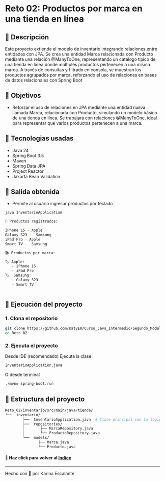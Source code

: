 # Reto 02: Productos por marca en una tienda en línea

## 🤍 Descripción
Este proyecto extiende el modelo de inventario integrando relaciones entre entidades con JPA. Se crea una entidad Marca relacionada con Producto mediante una relación @ManyToOne, representando un catálogo típico de una tienda en línea donde múltiples productos pertenecen a una misma marca. A través de consultas y filtrado en consola, se muestran los productos agrupados por marca, reforzando el uso de relaciones en bases de datos relacionales con Spring Boot

## 🤍 Objetivos
- Reforzar el uso de relaciones en JPA mediante una entidad nueva llamada Marca, relacionada con Producto, simulando un modelo básico de una tienda en línea. Se trabajará con relaciones @ManyToOne, ideal para representar que varios productos pertenecen a una marca.

## 🤍 Tecnologias usadas
- Java 24
- Spring Boot 3.5
- Maven
- Spring Data JPA
- Project Reactor
- Jakarta Bean Validation


## 🤍 Salida obtenida
- Permite al usuario ingresar productos por teclado
```bash
java InventarioApplication

📂 Productos registrados:

iPhone 15 - Apple
Galaxy S23 -  Samsung
iPad Pro - Apple
Smart TV -  Samsung

📚 Productos por marca:

🏷️ Apple:
   - iPhone 15
   - iPad Pro
🏷️  Samsung:
   - Galaxy S23
   - Smart TV
   
```

## 🤍 Ejecución del proyecto

### 1. Clona el repositorio

```bash
git clone https://github.com/KatyE0/Curso_Java_Intermedio/Segundo_Modulo/Sesion_06/Reto_02
cd Reto_02
```

### 2. Ejecuta el proyecto
Desde IDE (recomendado)
Ejecuta la clase:
```bash
InventarioApplication.java
```
O desde terminal
``` bash
./mvnw spring-boot:run
```
## 🤍 Estructura del proyecto
``` bash
Reto_02/inventario/src/main/java/tienda/
└──  inventario/ 
        ├──  InventarioApplication.java  # Clase principal con la lógica de ejecución
        ├──  repositories/
        │       ├── MarcaRepository.java
        │       └── ProductoRepository.java
        └──  models/
               ├── Marca.java
               └── Producto.java
```

#### 🤍 Haz click para volver al [Indice](https://github.com/KatyE0/Curso_Java_Intermedio/blob/main/README.md)

---
Hecho con 🤍 por Karina Escalante